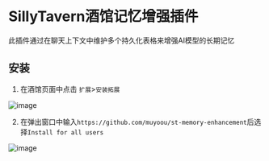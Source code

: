 # SillyTavern酒馆记忆增强插件
此插件通过在聊天上下文中维护多个持久化表格来增强AI模型的长期记忆
## 安装
1. 在酒馆页面中点击 `扩展`>`安装拓展`
   
![image](https://github.com/user-attachments/assets/67904e14-dc8d-4d7c-a188-d24253b72621)

2. 在弹出窗口中输入`https://github.com/muyoou/st-memory-enhancement`后选择`Install for all users`

![image](https://github.com/user-attachments/assets/9f39015f-63bb-4741-bb7f-740c02f1de17)
